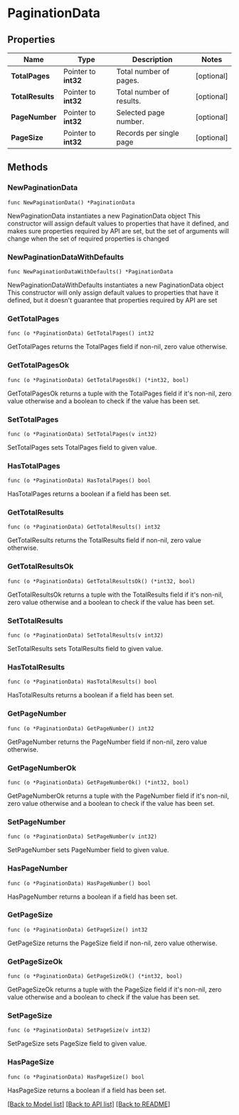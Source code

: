 # PaginationData

## Properties

Name | Type | Description | Notes
------------ | ------------- | ------------- | -------------
**TotalPages** | Pointer to **int32** | Total number of pages. | [optional] 
**TotalResults** | Pointer to **int32** | Total number of results. | [optional] 
**PageNumber** | Pointer to **int32** | Selected page number. | [optional] 
**PageSize** | Pointer to **int32** | Records per single page | [optional] 

## Methods

### NewPaginationData

`func NewPaginationData() *PaginationData`

NewPaginationData instantiates a new PaginationData object
This constructor will assign default values to properties that have it defined,
and makes sure properties required by API are set, but the set of arguments
will change when the set of required properties is changed

### NewPaginationDataWithDefaults

`func NewPaginationDataWithDefaults() *PaginationData`

NewPaginationDataWithDefaults instantiates a new PaginationData object
This constructor will only assign default values to properties that have it defined,
but it doesn't guarantee that properties required by API are set

### GetTotalPages

`func (o *PaginationData) GetTotalPages() int32`

GetTotalPages returns the TotalPages field if non-nil, zero value otherwise.

### GetTotalPagesOk

`func (o *PaginationData) GetTotalPagesOk() (*int32, bool)`

GetTotalPagesOk returns a tuple with the TotalPages field if it's non-nil, zero value otherwise
and a boolean to check if the value has been set.

### SetTotalPages

`func (o *PaginationData) SetTotalPages(v int32)`

SetTotalPages sets TotalPages field to given value.

### HasTotalPages

`func (o *PaginationData) HasTotalPages() bool`

HasTotalPages returns a boolean if a field has been set.

### GetTotalResults

`func (o *PaginationData) GetTotalResults() int32`

GetTotalResults returns the TotalResults field if non-nil, zero value otherwise.

### GetTotalResultsOk

`func (o *PaginationData) GetTotalResultsOk() (*int32, bool)`

GetTotalResultsOk returns a tuple with the TotalResults field if it's non-nil, zero value otherwise
and a boolean to check if the value has been set.

### SetTotalResults

`func (o *PaginationData) SetTotalResults(v int32)`

SetTotalResults sets TotalResults field to given value.

### HasTotalResults

`func (o *PaginationData) HasTotalResults() bool`

HasTotalResults returns a boolean if a field has been set.

### GetPageNumber

`func (o *PaginationData) GetPageNumber() int32`

GetPageNumber returns the PageNumber field if non-nil, zero value otherwise.

### GetPageNumberOk

`func (o *PaginationData) GetPageNumberOk() (*int32, bool)`

GetPageNumberOk returns a tuple with the PageNumber field if it's non-nil, zero value otherwise
and a boolean to check if the value has been set.

### SetPageNumber

`func (o *PaginationData) SetPageNumber(v int32)`

SetPageNumber sets PageNumber field to given value.

### HasPageNumber

`func (o *PaginationData) HasPageNumber() bool`

HasPageNumber returns a boolean if a field has been set.

### GetPageSize

`func (o *PaginationData) GetPageSize() int32`

GetPageSize returns the PageSize field if non-nil, zero value otherwise.

### GetPageSizeOk

`func (o *PaginationData) GetPageSizeOk() (*int32, bool)`

GetPageSizeOk returns a tuple with the PageSize field if it's non-nil, zero value otherwise
and a boolean to check if the value has been set.

### SetPageSize

`func (o *PaginationData) SetPageSize(v int32)`

SetPageSize sets PageSize field to given value.

### HasPageSize

`func (o *PaginationData) HasPageSize() bool`

HasPageSize returns a boolean if a field has been set.


[[Back to Model list]](../README.md#documentation-for-models) [[Back to API list]](../README.md#documentation-for-api-endpoints) [[Back to README]](../README.md)


